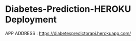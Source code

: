 # Diabetes-Prediction-HEROKU Deployment 


APP ADDRESS : https://diabetespredictorapi.herokuapp.com/
